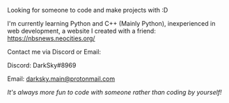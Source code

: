 Looking for someone to code and make projects with :D

I'm currently learning Python and C++ (Mainly Python), inexperienced in web development, a website I created with a friend: https://nbsnews.neocities.org/

Contact me via Discord or Email:

Discord: DarkSky#8969

Email: darksky.main@protonmail.com

*It's always more fun to code with someone rather than coding by yourself!*
